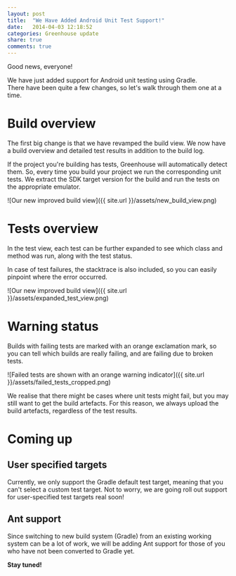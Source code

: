 ```yaml
---
layout: post
title:  "We Have Added Android Unit Test Support!"
date:   2014-04-03 12:18:52
categories: Greenhouse update
share: true
comments: true
---
```


Good news, everyone!  

We have just added support for Android unit testing using Gradle.  
There have been quite a few changes, so let's walk through them one at a time.

Build overview
==============
The first big change is that we have revamped the build view.
We now have a build overview and detailed test results in addition to the build log.

If the project you're building has tests, Greenhouse will automatically detect them. 
So, every time you build your project we run the corresponding unit tests. We extract the SDK target version for the build
and run the tests on the appropriate emulator.

![Our new improved build view]({{ site.url }}/assets/new_build_view.png)



Tests overview 
==============
In the test view, each test can be further expanded to see which class and  method was run, along with the test status.  

In case of test failures, the stacktrace is also included, so you can easily pinpoint where the error occurred.


![Our new improved build view]({{ site.url }}/assets/expanded_test_view.png)




Warning status
================
Builds with failing tests are marked with an orange exclamation mark, so you can tell which builds are really failing, and
are failing due to broken tests.


![Failed tests are shown with an orange warning indicator]({{ site.url }}/assets/failed_tests_cropped.png)

We realise that there might be cases where unit tests might fail, but you may still want to get the build artefacts. 
For this reason, we always upload the build artefacts, regardless of the test results.

Coming up
=========

User specified targets
----------------------
Currently, we only support the Gradle default test target, meaning that you can't select a custom test target. Not to worry, we are going roll out support for user-specified test targets real soon!

Ant support
-----------
Since switching to new build system (Gradle) from an existing working system can be a lot of work, we will be adding Ant support for those of you who have not 
been converted to Gradle yet.

**Stay tuned!**

